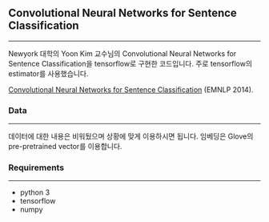 ## Convolutional Neural Networks for Sentence Classification

---

Newyork 대학의 Yoon Kim 교수님의 Convolutional Neural Networks for Sentence Classification을 tensorflow로 구현한 코드입니다. 주로 tensorflow의 estimator를 사용했습니다.

[Convolutional Neural Networks for Sentence Classification](http://arxiv.org/abs/1408.5882) (EMNLP 2014).

### Data
---  

데이터에 대한 내용은 비워뒀으며 상황에 맞게 이용하시면 됩니다. 임베딩은 Glove의 pre-pretrained vector를 이용합니다.

### Requirements
---  

* python 3
* tensorflow
* numpy

